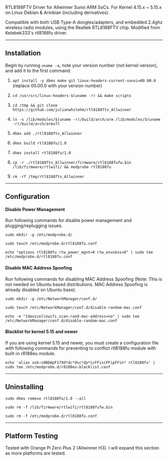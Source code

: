 RTL8188FTV Driver for Allwinner Sunxi ARM SoCs.
For Kernel 4.15.x ~ 5.15.x on Linux Debian & Armbian (including derivatives).

Compatible with both USB Type-A dongles/adapters, and embedded 2.4ghz wireless radio modules, using the Realtek RTL8188FTV chip. Modified from Kelebek333's rtl8188fu driver.

------------------

## Installation

Begin by running `uname -a`, note your version number (not kernel version), and add it to the first command:
1) `apt install -y dkms make git linux-headers-current-sunxi=00.00.0` (replace 00.00.0 with your version number)

2) `cd /usr/src/linux-headers-$(uname -r) && make scripts`

3) `cd /tmp && git clone https://github.com/julianwhitehm/rtl8188ftv_Allwinner`

4) `ln -s /lib/modules/$(uname -r)/build/arch/arm /lib/modules/$(uname -r)/build/arch/armv7l`

5) `dkms add ./rtl8188ftv_Allwinner`

6) `dkms build rtl8188fu/1.0`

7) `dkms install rtl8188fu/1.0`

8) `cp -r ./rtl8188ftv_Allwinner/firmware/rtl8188fufw.bin /lib/firmware/rtlwifi/ && modprobe rtl8188fu`

9) `rm -rf /tmp/rtl8188ftv_Allwinner`

------------------

## Configuration

#### Disable Power Management

Run following commands for disable power management and plugging/replugging issues.

`sudo mkdir -p /etc/modprobe.d/`

`sudo touch /etc/modprobe.d/rtl8188fu.conf`

`echo "options rtl8188fu rtw_power_mgnt=0 rtw_enusbss=0" | sudo tee /etc/modprobe.d/rtl8188fu.conf`

#### Disable MAC Address Spoofing

Run following commands for disabling MAC Address Spoofing (Note: This is not needed on Ubuntu based distributions. MAC Address Spoofing is already disabled on Ubuntu base).

`sudo mkdir -p /etc/NetworkManager/conf.d/`

`sudo touch /etc/NetworkManager/conf.d/disable-random-mac.conf`

`echo -e "[device]\nwifi.scan-rand-mac-address=no" | sudo tee /etc/NetworkManager/conf.d/disable-random-mac.conf`

#### Blacklist for kernel 5.15 and newer

If you are using kernel 5.15 and newer, you must create a configuration file with following commands for preventing to conflict rtl8188fu module with built-in r8188eu module.

`echo 'alias usb:v0BDApF179d*dc*dsc*dp*icFFiscFFipFFin* rtl8188fu' | sudo tee /etc/modprobe.d/r8188eu-blacklist.conf`

------------------

## Uninstalling

`sudo dkms remove rtl8188fu/1.0 --all`

`sudo rm -f /lib/firmware/rtlwifi/rtl8188fufw.bin`

`sudo rm -f /etc/modprobe.d/rtl8188fu.conf`

------------------

## Platform Testing

Tested with Orange Pi Zero Plus 2 (Allwinner H3).
I will expand this section as more platforms are tested.
